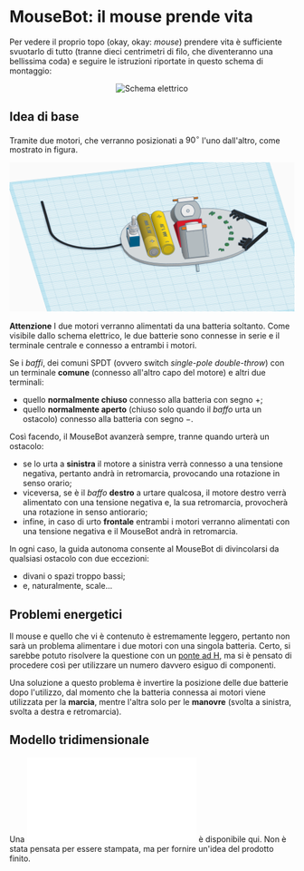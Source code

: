 # MouseBot: il mouse prende vita

Per vedere il proprio topo (okay, okay: _mouse_) prendere vita è sufficiente svuotarlo di tutto (tranne dieci centrimetri di filo, che diventeranno una bellissima coda) e seguire le istruzioni riportate in questo schema di montaggio:

<p align="center">
  <img alt="Schema elettrico" src="https://github.com/galessandroni/liceo-marconi/blob/classi/Robotica/robotica-fisica-applicata/mousebot/schema-elettrico.svg" />
</p>

## Idea di base

Tramite due motori, che verranno posizionati a $90^\circ$ l'uno dall'altro, come mostrato in figura.

![MouseBot](MouseBot.png)

**Attenzione** I due motori verranno alimentati da una batteria soltanto. Come visibile dallo schema elettrico, le due batterie sono connesse in serie e il terminale centrale e connesso a entrambi i motori.

Se i _baffi_, dei comuni SPDT (ovvero switch _single-pole double-throw_) con un terminale **comune** (connesso all'altro capo del motore) e altri due
terminali:

* quello **normalmente chiuso** connesso alla batteria con segno $+$;
* quello **normalmente aperto** (chiuso solo quando il _baffo_ urta un ostacolo) connesso alla batteria con segno $-$.

Così facendo, il MouseBot avanzerà sempre, tranne quando urterà un ostacolo:

* se lo urta a **sinistra** il motore a sinistra verrà connesso a una tensione negativa, pertanto andrà in retromarcia, provocando una rotazione in senso
orario;
* viceversa, se è il _baffo_ **destro** a urtare qualcosa, il motore destro verrà alimentato con una tensione negativa e, la sua retromarcia, provocherà
una rotazione in senso antiorario;
* infine, in caso di urto **frontale** entrambi i motori verranno alimentati con una tensione negativa e il MouseBot andrà in retromarcia.

In ogni caso, la guida autonoma consente al MouseBot di divincolarsi da qualsiasi ostacolo con due eccezioni:

* divani o spazi troppo bassi;
* e, naturalmente, scale...

## Problemi energetici

Il mouse e quello che vi è contenuto è estremamente leggero, pertanto non sarà un problema alimentare i due motori con una singola batteria. Certo, si sarebbe potuto risolvere la questione con un [ponte ad H](https://it.wikipedia.org/wiki/H-bridge), ma si è pensato di procedere così per utilizzare un numero davvero esiguo di componenti.

Una soluzione a questo problema è invertire la posizione delle due batterie dopo l'utilizzo, dal momento che la batteria connessa ai motori viene utilizzata per la **marcia**, mentre l'altra solo per le **manovre** (svolta a sinistra, svolta a destra e retromarcia).

## Modello tridimensionale

Una ![visione tridimensionale del MouseBot](MouseBot.stl) è disponibile qui. Non è stata pensata per essere stampata, ma per fornire un'idea del prodotto finito.
